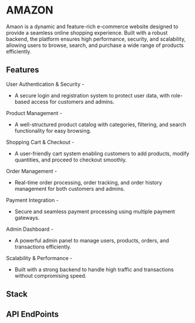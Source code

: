 
# AMAZON

Amaon is a dynamic and feature-rich e-commerce website designed to provide a seamless online shopping experience. Built with a robust backend, the platform ensures high performance, security, and scalability, allowing users to browse, search, and purchase a wide range of products efficiently.

## Features
 User Authentication & Security -
   -  A secure login and registration system to protect user data, with role-based access for customers and admins.

 Product Management -
   -  A well-structured product catalog with categories, filtering, and search functionality for easy browsing.

 Shopping Cart & Checkout -
   -  A user-friendly cart system enabling customers to add products, modify quantities, and proceed to checkout smoothly.

 Order Management - 
   -  Real-time order processing, order tracking, and order history management for both customers and admins.

 Payment Integration -
   -  Secure and seamless payment processing using multiple payment gateways.

 Admin Dashboard - 
   -  A powerful admin panel to manage users, products, orders, and transactions efficiently.

 Scalability & Performance - 
   -  Built with a strong backend to handle high traffic and transactions without compromising speed.

## Stack

## API EndPoints 
